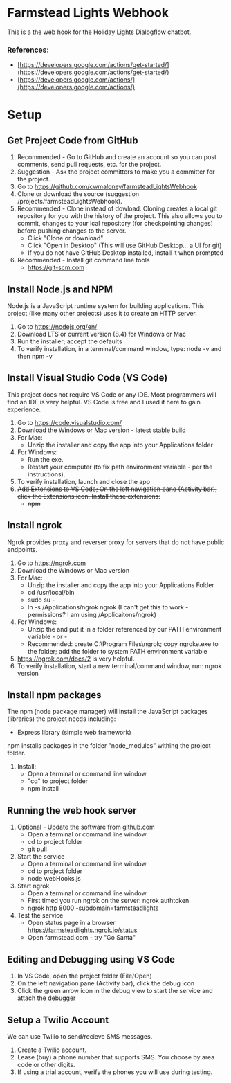 # Farmstead Lights Webhook

This is a the web hook for the Holiday Lights Dialogflow chatbot.

### References:

* [https://developers.google.com/actions/get-started/](https://developers.google.com/actions/get-started/)
* [https://developers.google.com/actions/](https://developers.google.com/actions/)

# Setup

## Get Project Code from GitHub
1. Recommended - Go to GitHub and create an account so you can post comments,
send pull requests, etc. for the project.
1. Suggestion - Ask the project committers to make you a committer for the project.
1. Go to <https://github.com/cwmaloney/farmsteadLightsWebhook>
1. Clone or download the source (suggestion /projects/farmsteadLightsWebhook).
1. Recommended - Clone instead of dowload.
Cloning creates a local git repository for you with the history of the project.
This also allows you to commit, changes to your lcal repository (for checkpointing changes)
before pushing changes to the server.
   * Click "Clone or download"
   * Click "Open in Desktop" (This will use GitHub Desktop... a UI for git)
   * If you do not have GitHub Desktop installed, install it when prompted
1. Recommended - Install git command line tools
   * https://git-scm.com

## Install Node.js and NPM
Node.js is a JavaScript runtime system for building applications.
This project (like many other projects) uses it to create an HTTP server.  
1. Go to <https://nodejs.org/en/>
2. Download LTS or current version (8.4) for Windows or Mac
3. Run the installer; accept the defaults
4. To verify installation, in a terminal/command window, type: node -v and then npm -v

## Install Visual Studio Code (VS Code)
This project does not require VS Code or any IDE.
Most programmers will find an IDE is very helpful.
VS Code is free and I used it here to gain experience.
1. Go to <https://code.visualstudio.com/>
2. Download the Windows or Mac version - latest stable build
3. For Mac:
   * Unzip the installer and copy the app into your Applications folder
3. For Windows:
   * Run the exe.
   * Restart your computer (to fix path environment variable - per the instructions).
4. To verify installation, launch and close the app
5. ~~Add Extensions to VS Code; On the left navigation pane (Activity bar), click the Extensions icon. Install these extensions:~~
     * ~~npm~~ 

## Install ngrok
Ngrok provides proxy and reverser proxy for servers that do not have public endpoints.
1. Go to <https://ngrok.com>
2. Download the Windows or Mac version
3. For Mac:
   * Unzip the installer and copy the app into your Applications Folder
   * cd /usr/local/bin
   * sudo su -
   * ln -s /Applications/ngrok ngrok (I can't get this to work - permissions? I am using /Applicaitons/ngrok)
4. For Windows:
   * Unzip the and put it in a folder referenced by our PATH environment variable - or -
   * Recommended: create C:\Program Files\ngrok; copy ngroke.exe to the folder; add the folder to system PATH environment variable
5. <https://ngrok.com/docs/2> is very helpful.
6. To verify installation, start a new terminal/command window, run: ngrok version

## Install npm packages
The npm (node package manager) will install the JavaScript packages (libraries) the project needs including:
  * Express library (simple web framework)

npm installs packages in the folder "node_modules" withing the project folder.

1. Install:
     * Open a terminal or command line window
     * "cd" to project folder
     * npm install

## Running the web hook server
1. Optional - Update the software from github.com
    * Open a terminal or command line window
    * cd to project folder
    * git pull
2. Start the service
    * Open a terminal or command line window
    * cd to project folder
    * node webHooks.js
3. Start ngrok
    * Open a terminal or command line window
    * First timed you run ngrok on the server: ngrok authtoken <auth token from ngrok UI>
    * ngrok http 8000 -subdomain=farmsteadlights
4. Test the service
    * Open status page in a browser https://farmsteadlights.ngrok.io/status
    * Open farmstead.com - try "Go Santa"

## Editing and Debugging using VS Code
1. In VS Code, open the project folder (File/Open)
1. On the left navigation pane (Activity bar), click the debug icon
1. Click the green arrow icon in the debug view to start the service and attach the debugger


## Setup a Twilio Account
We can use Twilio to send/recieve SMS messages.
1. Create a Twilio account.
1. Lease (buy) a phone number that supports SMS. You choose by area code or other digits.
1. If using a trial account, verify the phones you will use during testing.

